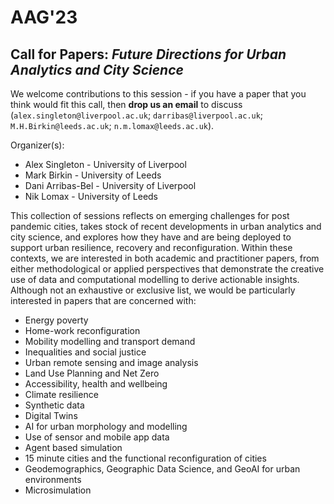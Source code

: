# AAG'23

## Call for Papers: *Future Directions for Urban Analytics and City Science*

We welcome contributions to this session - if you have a paper that you think would fit this call, then **drop us an email** to discuss (`alex.singleton@liverpool.ac.uk`; `darribas@liverpool.ac.uk`; `M.H.Birkin@leeds.ac.uk`; `n.m.lomax@leeds.ac.uk`).

Organizer(s): 
- Alex Singleton - University of Liverpool
- Mark Birkin - University of Leeds
- Dani Arribas-Bel - University of Liverpool
- Nik Lomax - University of Leeds

This collection of sessions reflects on emerging challenges for post pandemic cities, takes stock of recent developments in urban analytics and city science, and explores how they have and are being deployed to support urban resilience, recovery and reconfiguration. Within these contexts, we are interested in both academic and practitioner papers, from either methodological or applied perspectives that demonstrate the creative use of data and computational modelling to derive actionable insights. Although not an exhaustive or exclusive list, we would be particularly interested in papers that are concerned with:

* Energy poverty
* Home-work reconfiguration
* Mobility modelling and transport demand
* Inequalities and social justice
* Urban remote sensing and image analysis
* Land Use Planning and Net Zero
* Accessibility, health and wellbeing
* Climate resilience
* Synthetic data
* Digital Twins
* AI for urban morphology and modelling
* Use of sensor and mobile app data
* Agent based simulation
* 15 minute cities and the functional reconfiguration of cities
* Geodemographics, Geographic Data Science, and GeoAI for urban environments
* Microsimulation
